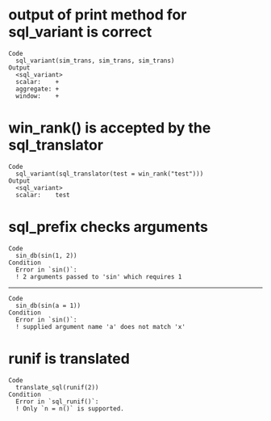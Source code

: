 # output of print method for sql_variant is correct

    Code
      sql_variant(sim_trans, sim_trans, sim_trans)
    Output
      <sql_variant>
      scalar:    +
      aggregate: +
      window:    +

# win_rank() is accepted by the sql_translator

    Code
      sql_variant(sql_translator(test = win_rank("test")))
    Output
      <sql_variant>
      scalar:    test

# sql_prefix checks arguments

    Code
      sin_db(sin(1, 2))
    Condition
      Error in `sin()`:
      ! 2 arguments passed to 'sin' which requires 1

---

    Code
      sin_db(sin(a = 1))
    Condition
      Error in `sin()`:
      ! supplied argument name 'a' does not match 'x'

# runif is translated

    Code
      translate_sql(runif(2))
    Condition
      Error in `sql_runif()`:
      ! Only `n = n()` is supported.

